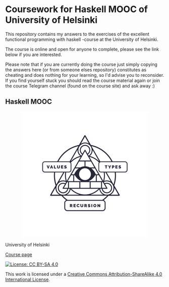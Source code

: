# Coursework for Haskell MOOC of University of Helsinki

This repository contains my answers to the exercises of the excellent functional programming with haskell -course at the University of Helsinki.

The course is online and open for anyone to complete, please see the link below if you are interested.

Please note that if you are currently doing the course just simply copying the answers here (or from someone elses repository) constitutes as cheating and does nothing for your learning, so I'd advise you to reconsider. If you find yourself stuck you should read the course material again or join the course Telegram channel (found on the course site) and ask away :)

## Haskell MOOC

<p align="center"><img alt="Course logo" src="img/haskell-mooc-logo.svg" width="400" align="center"></p>

University of Helsinki

[Course page](https://haskell.mooc.fi)

[![License: CC BY-SA 4.0](https://i.creativecommons.org/l/by-sa/4.0/88x31.png)](http://creativecommonse.org/licenses/by-sa/4.0/)

This work is licensed under a [Creative Commons Attribution-ShareAlike 4.0 International License](http://creativecommons.org/licenses/by-sa/4.0/).
